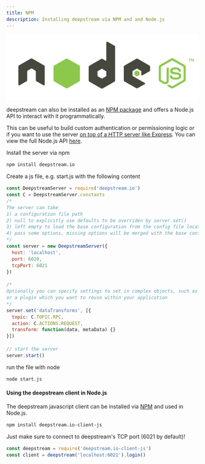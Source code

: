 ```yaml
---
title: NPM
description: Installing deepstream via NPM and and Node.js
---
```


![Node.js](nodejs.png)

deepstream can also be installed as an [NPM package](https://www.npmjs.com/package/deepstream.io) and offers a Node.js API to interact with it programmatically.

This can be useful to build custom authentication or permissioning logic or if you want to use the server [on top of a HTTP server like Express](../other-http/). You can view the full Node.js API [here](/docs/server/node-api/).

Install the server via npm

``` bash
npm install deepstream.io
```

Create a js file, e.g. start.js with the following content

```javascript
const DeepstreamServer = require('deepstream.io')
const C = DeepstreamServer.constants
/*
The server can take
1) a configuration file path
2) null to explicitly use defaults to be overriden by server.set()
3) left empty to load the base configuration from the config file located within the conf directory.
4) pass some options, missing options will be merged with the base configuration
*/
const server = new DeepstreamServer({
  host: 'localhost',
  port: 6020,
  tcpPort: 6021
})

/*
Optionally you can specify settings to set in complex objects, such as dataTransforms, a HTTPServer
or a plugin which you want to reuse within your application
*/
server.set('dataTransforms', [{
  topic: C.TOPIC.RPC,
  action: C.ACTIONS.REQUEST,
  transform: function(data, metaData) {}
}])

// start the server
server.start()
```

run the file with node
```bash
node start.js
```

#### Using the deepstream client in Node.js
The deepstream javascript client can be installed via [NPM](https://www.npmjs.com/package/deepstream.io-client-js) and used in Node.js.

```bash
npm install deepstream.io-client-js
```

Just make sure to connect to deepstream's TCP port (6021 by default)!

```javascript
const deepstream = require('deepstream.io-client-js')
const client = deepstream('localhost:6021').login()
```
